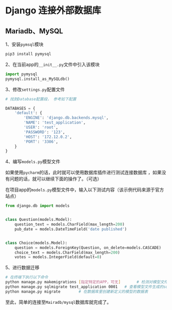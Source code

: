 # Django 连接外部数据库

## Mariadb、MySQL

1、安装`pymsql`模块

```bash
pip3 install pymysql
```

2、在当前app的`__init__.py`文件中引入该模块

``` python
import pymysql 
pymysql.install_as_MySQLdb()
```

3、修改`settings.py`配置文件

```python
# 找到Database配置段， 参考如下配置

DATABASES = {
    'default': {
        'ENGINE': 'django.db.backends.mysql',
        'NAME': 'test_application',
        'USER': 'root',
        'PASSWORD': '123',
        'HOST': '172.12.0.2',
        'PORT': '3306',
    }
}
```

4、编写`models.py`模型文件 

如果使用`pycharm`的话，此时就可以使用数据库插件进行测试连接数据库 ，如果没有问题的话，就可以继续下面的操作了。（可选）

在项目app的`models.py`模型文件中，输入以下测试内容（该示例代码来源于官方站点）

```python
from django.db import models


class Question(models.Model):
    question_text = models.CharField(max_length=200)
    pub_date = models.DateTimeField('date published')


class Choice(models.Model):
    question = models.ForeignKey(Question, on_delete=models.CASCADE)
    choice_text = models.CharField(max_length=200)
    votes = models.IntegerField(default=0)
```

5、进行数据迁移

```bash
# 在终端下执行以下命令
python manage.py makemigrations [指定特定的APP，可无]		# 检测对模型文件的修改，并把修改的部分存储为一次迁移
python manage.py sqlmigrate test_application 0001 	# 查看模型文件生成的sql语句
python manage.py migrate		# 在数据库里创建新定义的模型的数据表
```

至此，简单的连接至`Mairadb/mysql`数据库就完成了。



